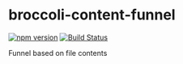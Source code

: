 # broccoli-content-funnel

[![npm version](https://badge.fury.io/js/broccoli-content-funnel.svg)](https://badge.fury.io/js/broccoli-content-funnel)
[![Build Status](https://travis-ci.org/kellyselden/broccoli-content-funnel.svg?branch=master)](https://travis-ci.org/kellyselden/broccoli-content-funnel)

Funnel based on file contents
